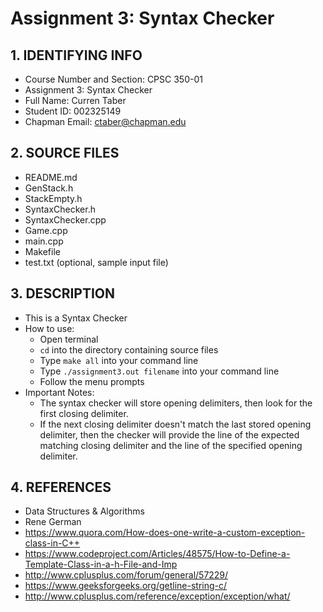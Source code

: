 # Assignment 3: Syntax Checker

## 1. IDENTIFYING INFO
- Course Number and Section: CPSC 350-01
- Assignment 3: Syntax Checker
- Full Name: Curren Taber
- Student ID: 002325149
- Chapman Email: ctaber@chapman.edu

## 2. SOURCE FILES
- README.md
- GenStack.h
- StackEmpty.h
- SyntaxChecker.h
- SyntaxChecker.cpp
- Game.cpp
- main.cpp
- Makefile
- test.txt (optional, sample input file)

## 3. DESCRIPTION
- This is a Syntax Checker
- How to use:
  - Open terminal
  - `cd` into the directory containing source files
  - Type `make all` into your command line
  - Type `./assignment3.out filename` into your command line
  - Follow the menu prompts
- Important Notes:
  - The syntax checker will store opening delimiters, then look for the first
  closing delimiter.
  - If the next closing delimiter doesn't match the last stored opening
  delimiter, then the checker will provide the line of the expected matching
  closing delimiter and the line of the specified opening delimiter.

## 4. REFERENCES
- Data Structures & Algorithms
- Rene German
- https://www.quora.com/How-does-one-write-a-custom-exception-class-in-C++
- https://www.codeproject.com/Articles/48575/How-to-Define-a-Template-Class-in-a-h-File-and-Imp
- http://www.cplusplus.com/forum/general/57229/
- https://www.geeksforgeeks.org/getline-string-c/
- http://www.cplusplus.com/reference/exception/exception/what/
